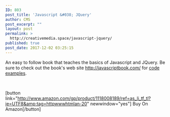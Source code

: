 ```yaml
---
ID: 803
post_title: 'Javascript &#038; JQuery'
author: CMS
post_excerpt: ""
layout: post
permalink: >
  http://creativemedia.space/javascript-jquery/
published: true
post_date: 2017-12-02 03:25:15
---
```

An easy to follow book that teaches the basics of Javascript and JQuery. Be sure to check out the book's web site <a href="http://javascriptbook.com/">http://javascriptbook.com/</a> for <a href="http://javascriptbook.com/code/">code examples</a>.

&nbsp;

[button link="http://www.amazon.com/gp/product/1118008189/ref=as_li_tf_tl?ie=UTF8&amp;tag=httpwwwhtmlan-20" newwindow="yes"] Buy On Amazon[/button]